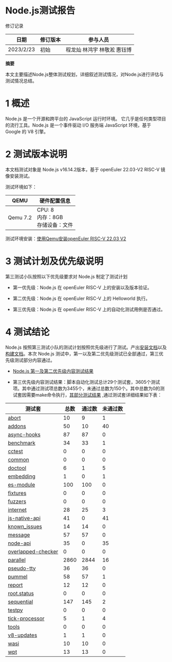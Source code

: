 # Node.js测试报告

修订记录

| 日期      | 修订版本 | 参与人员 |
| --------- | ------- | ------- |
| 2023/2/23 |   初始    | 程龙灿 林鸿宇 林敬淞 惠钰博 |

**摘要**

本文主要描述Node.js整体测试规划，详细叙述测试情况，对Node.js进行评估与测试情况总结。

# 1   概述

Node.js 是一个开源和跨平台的 JavaScript 运行时环境。 它几乎是任何类型项目的流行工具。Node.js 是一个事件驱动 I/O 服务端 JavaScript 环境，基于 Google 的 V8 引擎。

# 2   测试版本说明

本文档测试对象是  Node.js v16.14.2版本，基于 openEuler 22.03-V2 RISC-V 镜像安装测试。

测试环境如下：

| QEMU | 硬件配置信息 |
| ----------------------------------- | ------------------------------------------------------------ 
| Qemu 7.2 | CPU: 8<br />内存：8GB <br />存储设备：文件 |

测试环境安装：[使用Qemu安装openEuler RISC-V 22.03 V2](https://gitee.com/yunxiangluo/openeuler-riscv-2203-v2-test/blob/master/Installation_Book/QEMU/README.md)

# 3   测试计划及优先级说明

第三测试小队按照以下优先级要求对 Node.js 制定了测试计划

- 第一优先级：Node.js 在 openEuler RISC-V 上的安装以及版本验证。

- 第二优先级：Node.js 在 openEuler RISC-V 上的 Helloworld 执行。

- 第三优先级：Node.js 在 openEuler RISC-V 上的自动化测试用例是否通过。

# 4   测试结论

Node.js 按照第三测试小队的测试计划按照优先级进行了测试。产出[安装文档](./test/nodejs%20%E5%AE%89%E8%A3%85%E6%89%8B%E5%86%8C.md)以及[构建文档](./test/%E6%9E%84%E5%BB%BA%E6%89%8B%E5%86%8C.md)。本次 Node.js 测试中，第一以及第二优先级测试已全部通过，第三优先级测试部分内容通过。

- [Node.js 第一及第二优先级内容测试结果](./test/Report_nodejs.md)
  
- 第三优先级内容测试结果：脚本自动化测试总计29个测试套，3605个测试项。其中通过测试项总数为3455个，未通过总数为150个。其中总数为0的测试套因需要make命令执行，[其部分测试结果](https://gitee.com/jammyjellyfish/openeuler-riscv-nodejs-test/tree/master/report) ,通过测试套详细结果如下表：

| 测试套  | 总数  | 通过数 | 未通过数 |
| ------ | ----- | ----- | ---------|
| [abort](./autotest/abort.md)  | 10    | 9     | 1        |
| [addons](./autotest/addons.md) | 50    | 10    | 40       |
| [async-hooks](./autotest/async-hooks.md) | 87 | 87  | 0        |
| [benchmark](./autotest/benchmark.md) | 34  | 33   | 1        |
| [cctest](./autotest/cctest.md) | 0     | 0     | 0        |
| [common](./autotest/common.md) | 0     | 0     | 0        |
| [doctool](./autotest/doctool.md) | 6    | 1     | 5        |
| [embedding](./autotest/embedding.md) | 1  | 0     | 1        |
| [es-module](./autotest/es-module.md) | 100 | 100  | 0        |
| [fixtures](./autotest/fixtures.md)  | 0   | 0    | 0        |
| [fuzzers](./autotest/fuzzers.md)   | 0   | 0    | 0        |
| [internet](./autotest/internet.md)  | 28  | 25   | 3        |
| [js-native-api](./autotest/js-native-api.md) | 41 | 0 | 41       |
| [known_issues](./autotest/known_issues.md) | 14 | 14 | 0        |
| [message](./autotest/message.md) | 57  | 57     | 0        |
| [node-api](./autotest/node-api.md) | 35 | 0      | 35       |
| [overlapped-checker](./autotest/overlapped-checker.md) | 0  | 0 | 0   |
| [parallel](./autotest/parallel.md) | 2860 | 2844 | 16       |
| [pseudo-tty](./autotest/pseudo-tty.md) | 36 | 36   | 0        |
| [pummel](./autotest/pummel.md)   | 58   | 57   | 1        |
| [report](./autotest/report.md)   | 12   | 12   | 0        |
| [root.status](./autotest/root.status.md) | 0 | 0    | 0        |
| [sequential](./autotest/sequential.md)  | 147 | 145 | 2       |
| [testpy](./autotest/testpy.md)   | 0    | 0    | 0        |
| [tick-processor](./autotest/tick-processor.md) | 5 | 1 | 4        |
| [tools](./autotest/tools.md)    | 0    | 0    | 0        |
| [v8-updates](./autotest/v8-updates.md) | 1  | 1    | 0        |
| [wasi](./autotest/wasi.md)     | 10   | 10   | 0        |
| [wpt](./autotest/wpt.md)      | 13   | 13   | 0        |
